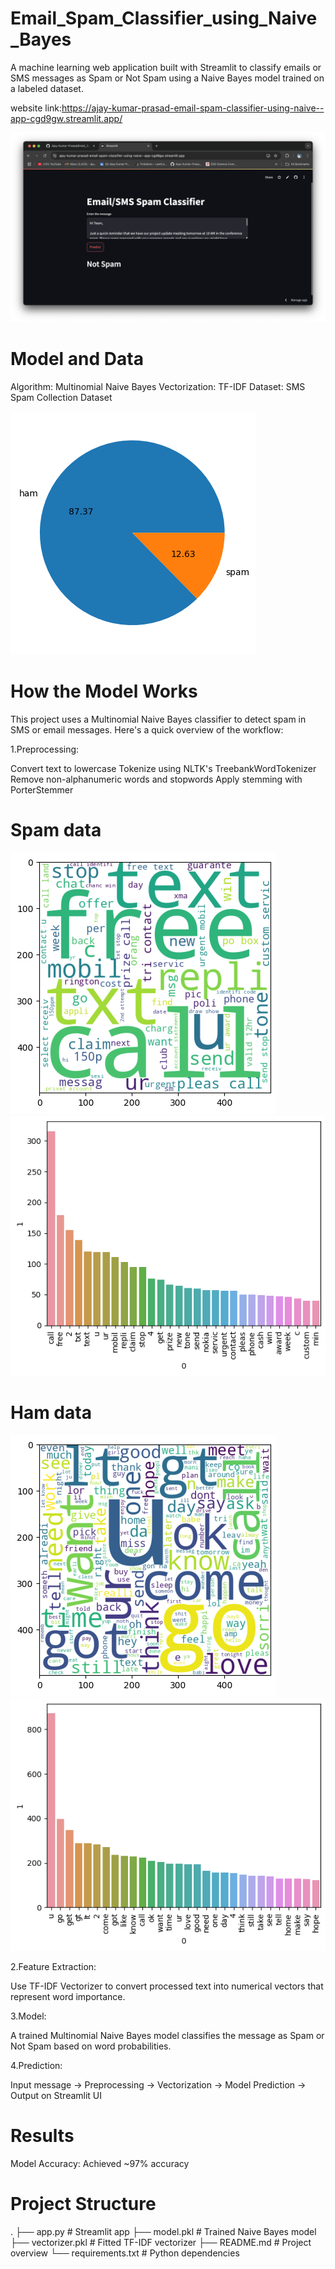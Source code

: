# Email_Spam_Classifier_using_Naive_Bayes
A machine learning web application built with Streamlit to classify emails or SMS messages as Spam or Not Spam using a Naive Bayes model trained on a labeled dataset.

website link:https://ajay-kumar-prasad-email-spam-classifier-using-naive--app-cgd9gw.streamlit.app/

![alt text](image.png)

# Model and Data

Algorithm: Multinomial Naive Bayes
Vectorization: TF-IDF
Dataset: SMS Spam Collection Dataset

![alt text](image-1.png)

# How the Model Works

This project uses a Multinomial Naive Bayes classifier to detect spam in SMS or email messages. Here's a quick overview of the workflow:

1.Preprocessing:

Convert text to lowercase
Tokenize using NLTK's TreebankWordTokenizer
Remove non-alphanumeric words and stopwords
Apply stemming with PorterStemmer

# Spam data
![alt text](image-2.png)
![alt text](image-3.png)

# Ham data
![alt text](image-4.png)
![alt text](image-5.png)

2.Feature Extraction:

Use TF-IDF Vectorizer to convert processed text into numerical vectors that represent word importance.

3.Model:

A trained Multinomial Naive Bayes model classifies the message as Spam or Not Spam based on word probabilities.

4.Prediction:

Input message → Preprocessing → Vectorization → Model Prediction → Output on Streamlit UI

# Results

Model Accuracy:     Achieved ~97% accuracy
# Project Structure
.
├── app.py                  # Streamlit app
├── model.pkl               # Trained Naive Bayes model
├── vectorizer.pkl          # Fitted TF-IDF vectorizer
├── README.md               # Project overview
└── requirements.txt        # Python dependencies
